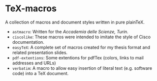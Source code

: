 TeX-macros
==========

A collection of macros and document styles written in pure plainTeX.
 * `astmacro`: Written for the *Accademia delle Scienze, Turin*.
 * `ciscolike`: These macros were intended to imitate the style of Cisco documentation.
 * `easyTeX`: A complete set of macros created for my thesis format and related presentation slides.
 * `pdf-extentions`: Some extentions for pdfTex (colors, links to mail addresses and URLs)
 * `verbatim`: A macro to allow easy insertion of literal text (e.g. software code) into a TeX document.
